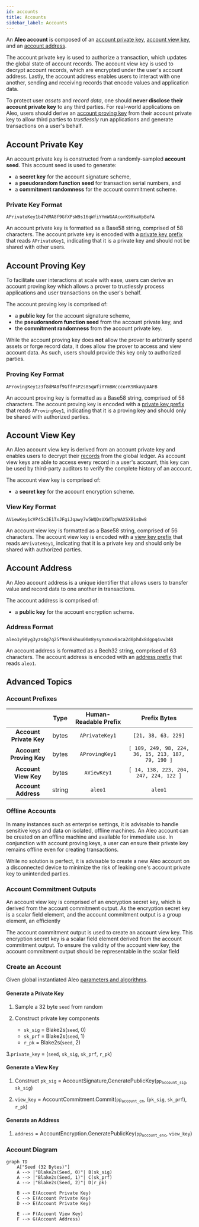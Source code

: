 ```yaml
---
id: accounts
title: Accounts
sidebar_label: Accounts
---
```


An **Aleo account** is composed of an [account private key](#account-private-key), [account view key](#account-view-key),
and an [account address](#account-address).

The account private key is used to authorize a transaction, which updates the global state of account records. The account
view key is used to decrypt account records, which are encrypted under the user's account address. Lastly, the account
address enables users to interact with one another, sending and receiving records that encode values and application data.

To protect user *assets* and *record data*, one should **never disclose their account private key** to any
third parties. For real-world applications on Aleo, users should derive an [account proving key](#account-proving-key)
from their account private key to allow third parties to *trustlessly* run applications and generate transactions
on a user's behalf.

## Account Private Key

An account private key is constructed from a randomly-sampled **account seed**. This account seed is used to generate:
- a **secret key** for the account signature scheme,
- a **pseudorandom function seed** for transaction serial numbers, and
- a **commitment randomness** for the account commitment scheme.

### Private Key Format

```
APrivateKey1b47dMA8f9GfXPsW9s16qWfiYYmWGAAcorK9RkaVpBeFA
```

An account private key is formatted as a Base58 string, comprised of 58 characters.
The account private key is encoded with a [private key prefix](#account-prefixes) that reads `APrivateKey1`, indicating
that it is a private key and should not be shared with other users.

## Account Proving Key

To facilitate user interactions at scale with ease, users can derive an account proving key which allows a prover to
trustlessly process applications and user transactions on the user's behalf.

The account proving key is comprised of:
- a **public key** for the account signature scheme,
- the **pseudorandom function seed** from the account private key, and
- the **commitment randomness** from the account private key.

While the account proving key does **not** allow the prover to arbitrarily spend assets or forge record data, it does allow the
prover to access and view account data. As such, users should provide this key only to authorized parties.

### Proving Key Format

```
AProvingKey1z3f8dMA8f9GffPsP2s85qWfiYYmBWcccorK9RkaVpAAFB
```

An account proving key is formatted as a Base58 string, comprised of 58 characters.
The account proving key is encoded with a [private key prefix](#account-prefixes) that reads `AProvingKey1`, indicating
that it is a proving key and should only be shared with authorized parties.

## Account View Key

An Aleo account view key is derived from an account private key and enables users to decrypt their
[records](02_transactions.md#record-ciphertexts) from the global ledger.
As account view keys are able to access every record in a user's account, this key can be used by
third-party auditors to verify the complete history of an account.

The account view key is comprised of:
- a **secret key** for the account encryption scheme.

### View Key Format

```
AViewKey1cVP45x3E1TxJFgiJqawy7w5WQDsUXWTbpWAXSXB1sDw8
```

An account view key is formatted as a Base58 string, comprised of 56 characters.
The account view key is encoded with a [view key prefix](#account-prefixes) that reads `APrivateKey1`, indicating
that it is a private key and should only be shared with authorized parties.

## Account Address

An Aleo account address is a unique identifier that allows users to transfer value and record data to one another in transactions.

The account address is comprised of:
- a **public key** for the account encryption scheme.

### Address Format

```
aleo1y90yg3yzs4g7q25f9nn8khuu00m8ysynxmcw8aca2d0phdx8dgpq4vw348
```

An account address is formatted as a Bech32 string, comprised of 63 characters.
The account address is encoded with an [address prefix](#account-prefixes) that reads `aleo1`.

## Advanced Topics

### Account Prefixes

|                              |  Type  |   Human-Readable Prefix      |                 Prefix Bytes               |
|:----------------------------:|:------:|:----------------------------:|:------------------------------------------:|
| **Account Private Key**      | bytes  |  `APrivateKey1`              | `[21, 38, 63, 229]` |
| **Account Proving Key**      | bytes  |  `AProvingKey1`              | `[ 109, 249, 98, 224, 36, 15, 213, 187, 79, 190 ]` | 
| **Account View Key**         | bytes  |  `AViewKey1`                 | `[ 14, 138, 223, 204, 247, 224, 122 ]` |
| **Account Address**          | string |  `aleo1`                     |      `aleo1`    |

### Offline Accounts

In many instances such as enterprise settings, it is advisable to handle sensitive keys and data on isolated, offline machines.
An Aleo account can be created on an offline machine and available for immediate use. In conjunction with account proving keys,
a user can ensure their private key remains offline even for creating transactions.

While no solution is perfect, it is advisable to create a new Aleo account on a disconnected device to minimize the risk of
leaking one's account private key to unintended parties.

### Account Commitment Outputs

An account view key is comprised of an encryption secret key, which is derived from the account commitment output.
As the encryption secret key is a scalar field element, and the account commitment output is a group element, an efficiently 

The account commitment output is used to create an account view key. 
This encryption secret key is a scalar field element derived from the account commitment output. To ensure the validity
of the account view key, the account commitment output should be representable in the scalar field

### Create an Account

Given global instantiated Aleo [parameters and algorithms](05_parameters.md). 

#### Generate a Private Key 

1. Sample a 32 byte `seed` from random
    
2. Construct private key components
    - `sk_sig` = Blake2s(`seed`, 0)
    - `sk_prf` = Blake2s(`seed`, 1)
    - `r_pk` = Blake2s(`seed`, 2)
    
3.`private_key` = (`seed`, `sk_sig`, `sk_prf`, `r_pk`)

#### Generate a View Key 

1. Construct `pk_sig` = AccountSignature,GeneratePublicKey(<code>pp<sub>account_sig</sub></code>, `sk_sig`)

2. `view_key` = AccountCommitment.Commit(<code>pp<sub>account_cm</sub></code>, (`pk_sig`, `sk_prf`), `r_pk`)

#### Generate an Address

1. `address` = AccountEncryption.GeneratePublicKey(<code>pp<sub>account_enc</sub></code>, `view_key`)

### Account Diagram

```mermaid
graph TD
	A["Seed (32 Bytes)"] 
    A --> |"Blake2s(Seed, 0)"| B(sk_sig)
    A --> |"Blake2s(Seed, 1)"| C(sk_prf)
    A --> |"Blake2s(Seed, 2)"| D(r_pk)
    
    B --> E(Account Private Key)
    C --> E(Account Private Key)
    D --> E(Account Private Key)
    
    E --> F(Account View Key) 
    F --> G(Account Address) 
```

